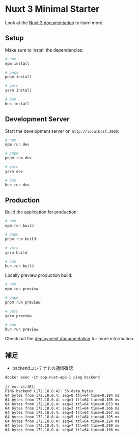 # Nuxt 3 Minimal Starter

Look at the [Nuxt 3 documentation](https://nuxt.com/docs/getting-started/introduction) to learn more.

## Setup

Make sure to install the dependencies:

```bash
# npm
npm install

# pnpm
pnpm install

# yarn
yarn install

# bun
bun install
```

## Development Server

Start the development server on `http://localhost:3000`:

```bash
# npm
npm run dev

# pnpm
pnpm run dev

# yarn
yarn dev

# bun
bun run dev
```

## Production

Build the application for production:

```bash
# npm
npm run build

# pnpm
pnpm run build

# yarn
yarn build

# bun
bun run build
```

Locally preview production build:

```bash
# npm
npm run preview

# pnpm
pnpm run preview

# yarn
yarn preview

# bun
bun run preview
```

Check out the [deployment documentation](https://nuxt.com/docs/getting-started/deployment) for more information.

## 補足
- backendコンテナとの通信確認
```
docker exec -it app-nuxt-app-1 ping backend

// ex: いい感じ
PING backend (172.18.0.4): 56 data bytes
64 bytes from 172.18.0.4: seq=0 ttl=64 time=0.184 ms
64 bytes from 172.18.0.4: seq=1 ttl=64 time=0.105 ms
64 bytes from 172.18.0.4: seq=2 ttl=64 time=0.073 ms
64 bytes from 172.18.0.4: seq=3 ttl=64 time=0.266 ms
64 bytes from 172.18.0.4: seq=4 ttl=64 time=0.267 ms
64 bytes from 172.18.0.4: seq=5 ttl=64 time=0.195 ms
64 bytes from 172.18.0.4: seq=6 ttl=64 time=0.124 ms
64 bytes from 172.18.0.4: seq=7 ttl=64 time=0.209 ms
64 bytes from 172.18.0.4: seq=8 ttl=64 time=0.136 ms
```
